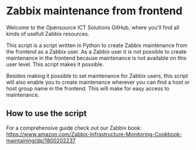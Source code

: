 # Zabbix maintenance from frontend
Welcome to the Opensource ICT Solutions GitHub, where you'll find all kinds of usefull Zabbix resources. 

This script is a script written in Python to create Zabbix maintenance from the frontend as a Zabbix user. As a Zabbix user it is not possible to create maintenance in the frontend because maintenance is not available on this user level. This script makes it possible.

Besides making it possible to set maintenance for Zabbix users, this script will also enable you to create maintenance wherever you can find a host or host group name in the frontend. This will make for easy access to maintenance.

## How to use the script
For a comprehensive guide check out our Zabbix book:
https://www.amazon.com/Zabbix-Infrastructure-Monitoring-Cookbook-maintaining/dp/1800202237
